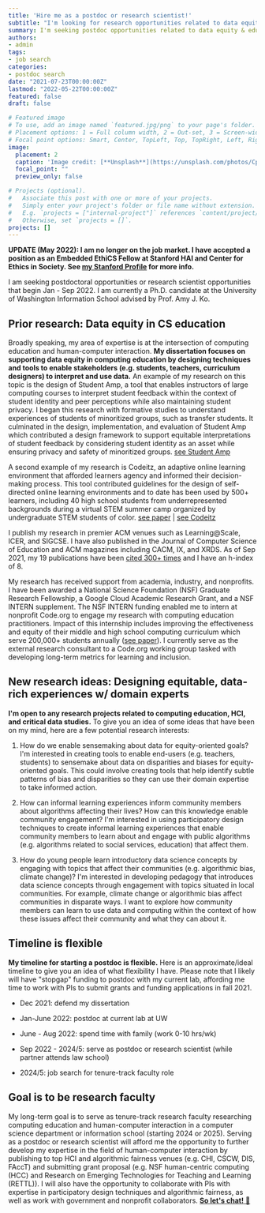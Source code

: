 ```yaml
---
title: 'Hire me as a postdoc or research scientist!'
subtitle: "I'm looking for research opportunities related to data equity & education."
summary: I'm seeking postdoc opportunities related to data equity & education!
authors:
- admin
tags:
- job search
categories:
- postdoc search
date: "2021-07-23T00:00:00Z"
lastmod: "2022-05-22T00:00:00Z"
featured: false
draft: false

# Featured image
# To use, add an image named `featured.jpg/png` to your page's folder.
# Placement options: 1 = Full column width, 2 = Out-set, 3 = Screen-width
# Focal point options: Smart, Center, TopLeft, Top, TopRight, Left, Right, BottomLeft, Bottom, BottomRight
image:
  placement: 2
  caption: 'Image credit: [**Unsplash**](https://unsplash.com/photos/CpkOjOcXdUY)'
  focal_point: ""
  preview_only: false

# Projects (optional).
#   Associate this post with one or more of your projects.
#   Simply enter your project's folder or file name without extension.
#   E.g. `projects = ["internal-project"]` references `content/project/deep-learning/index.md`.
#   Otherwise, set `projects = []`.
projects: []
---
```


**UPDATE (May 2022): I am no longer on the job market. I have accepted a position as an Embedded EthiCS Fellow at Stanford HAI and Center for Ethics in Society. See [my Stanford Profile](https://profiles.stanford.edu/benjixie) for more info.**

I am seeking postdoctoral opportunities or research scientist opportunities that begin Jan - Sep 2022. I am currently a Ph.D. candidate at the University of Washington Information School advised by Prof. Amy J. Ko.

## Prior research: Data equity in CS education

Broadly speaking, my area of expertise is at the intersection of computing education and human-computer interaction. **My dissertation focuses on supporting data equity in computing education by designing techniques and tools to enable stakeholders (e.g. students, teachers, curriculum designers) to interpret and use data.** An example of my research on this topic is the design of Student Amp, a tool that enables instructors of large computing courses to interpret student feedback within the context of student identity and peer perceptions while also maintaining student privacy.  I began this research with formative studies to understand experiences of students of minoritized groups, such as transfer students. It culminated in the design, implementation, and evaluation of Student Amp which contributed a design framework to support equitable interpretations of student feedback by considering student identity as an asset while ensuring privacy and safety of minoritized groups. [see Student Amp](https://studentamp.com/)

A second example of my research is Codeitz, an adaptive online learning environment that afforded learners agency and informed their decision-making process. This tool contributed guidelines for the design of self-directed online learning environments and to date has been used by 500+ learners, including 40 high school students from underrepresented backgrounds during a virtual STEM summer camp organized by undergraduate STEM students of color. 
[see paper](/publication/las-2020/) | [see Codeitz](https://codeitz.com/)

I publish my research in premier ACM venues such as Learning@Scale, ICER, and SIGCSE. I have also published in the Journal of Computer Science of Education and ACM magazines including CACM, IX, and XRDS. As of Sep 2021, my 19 publications have been [cited 300+ times](https://scholar.google.com/citations?user=rNbFbg8AAAAJ&hl=en) and I have an h-index of 8.

My research has received support from academia, industry, and nonprofits. I have been awarded a National Science Foundation (NSF) Graduate Research Fellowship, a Google Cloud Academic Research Grant, and a NSF INTERN supplement. The NSF INTERN funding enabled me to intern at nonprofit Code.org to engage my research with computing education practitioners. Impact of this internship includes improving the effectiveness and equity of their middle and high school computing curriculum which serve 200,000+ students annually ([see paper](/publication/las-2021/)). I currently serve as the external research consultant to a Code.org working group tasked with developing long-term metrics for learning and inclusion.

## New research ideas: Designing equitable, data-rich experiences w/ domain experts

**I'm open to any research projects related to computing education, HCI, and critical data studies.** To give you an idea of some ideas that have been on my mind, here are a few potential research interests:

1. How do we enable sensemaking about data for equity-oriented goals? I'm interested in creating tools to enable end-users (e.g. teachers, students) to sensemake about data on disparities and biases for equity-oriented goals. This could involve creating tools that help identify subtle patterns of bias and disparities so they can use their domain expertise to take informed action.

2. How can informal learning experiences inform community members about algorithms affecting their lives? How can this knowledge enable community engagement? I'm interested in using participatory design techniques to create informal learning experiences that enable community members to learn about and engage with public algorithms (e.g. algorithms related to social services, education) that affect them.

3. How do young people learn introductory data science concepts by engaging with topics that affect their communities (e.g. algorithmic bias, climate change)? I'm interested in developing pedagogy that introduces data science concepts through engagement with topics situated in local communities. For example, climate change or algorithmic bias affect communities in disparate ways. I want to explore how community members can learn to use data and computing within the context of how these issues affect their community and what they can about it.


## Timeline is flexible

**My timeline for starting a postdoc is flexible.** Here is an approximate/ideal timeline to give you an idea of what flexibility I have. Please note that I likely will have "stopgap" funding to postdoc with my current lab, affording me time to work with PIs to submit grants and funding applications in fall 2021.

- Dec 2021: defend my dissertation

- Jan-June 2022: postdoc at current lab at UW

- June - Aug 2022: spend time with family (work 0-10 hrs/wk)

- Sep 2022 - 2024/5: serve as postdoc or research scientist (while partner attends law school)

- 2024/5: job search for tenure-track faculty role

## Goal is to be research faculty

My long-term goal is to serve as tenure-track research faculty researching computing education and human-computer interaction in a computer science department or information school (starting 2024 or 2025). Serving as a postdoc or research scientist will afford me the opportunity to further develop my expertise in the field of human-computer interaction by publishing to top HCI and algorithmic fairness venues (e.g. CHI, CSCW, DIS, FAccT) and submitting grant proposal (e.g. NSF human-centric computing (HCC) and Research on Emerging Technologies for Teaching and Learning (RETTL)). I will also have the opportunity to collaborate with PIs with expertise in participatory design techniques and algorithmic fairness, as well as work with government and nonprofit collaborators. [**So let's chat!** 💬 ](/#contact)